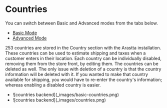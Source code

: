 Countries
=========

<div class="uk-alert-info uk-alert">
  <span class="uk-icon-info-circle"></span> You can switch between Basic and Advanced modes from the tabs below.
</div>
<ul class="uk-tab" data-uk-tab="{connect:'#doc-tabs', animation: 'fade'}">
    <li><a href="">Basic Mode</a></li>
    <li><a href="">Advanced Mode</a></li>
</ul>

253 countries are stored in the Country section with the Arastta installation. These countries can be used to estimate shipping and taxes when a customer enters in their location. Each country can be individually disabled, removing them from the store front, by editing them. The countries can be deleted as well. The only issue with deletion of a country is that the country information will be deleted with it. If you wanted to make that country available for shipping, you would have to re-enter the country's information; whereas enabling a disabled country is easier.

<ul id="doc-tabs" class="uk-switcher uk-margin">
    <li markdown="1">![countries backend](_images/basic-countries.png)</li>
    <li markdown="1">![countries backend](_images/countries.png)</li>
</ul>

